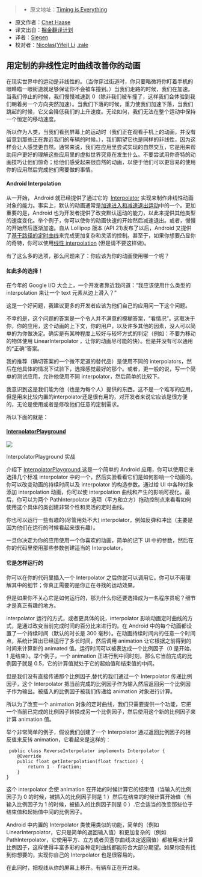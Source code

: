 > * 原文地址：[Timing is Everything](https://medium.com/google-developers/timing-is-everything-8218b8df5485#.tlp6t4pxv)
* 原文作者：[Chet Haase](https://medium.com/@chethaase)
* 译文出自：[掘金翻译计划](https://github.com/xitu/gold-miner)
* 译者：[Siegen](https://github.com/siegeout)
* 校对者：[Nicolas(Yifei) Li](https://github.com/yifili09) ,[zale](https://github.com/zhangliukun)

## 用定制的非线性定时曲线改善你的动画


在现实世界中的运动是非线性的。（当你穿过街道时，你只要略微将你盯着手机的眼睛瞄一眼街道就足够保证你不会被车撞到。）当我们走路的时候，我们在加速。当我们停止的时候，我们慢慢减速到 0（除非我们被车撞了，这样我们会体验到我们朝着另一个方向突然加速）。当我们下落的时候，重力使我们加速下落，当我们跳起的时候，它又会降低我们的上升速度。无论如何，我们无法在整个运动中保持一个恒定的移动速度。



所以作为人类，当我们看到屏幕上的运动时（我们正在观看手机上的动画，并没有留意到那些正在靠近我们的车辆的时候。），我们期望它也是同样的非线性，因为这样会让人感觉更自然。通常来说，我们在应用里尝试实现的自然交互，它是用来帮助用户更好的理解这些应用里的虚拟世界究竟在发生什么。不要尝试用你奇特的动画技巧让他们惊奇；给他们感受起来很自然的动画，以便于他们可以更容易的使用你的应用然后完成他们需要做的事情。

#### Android Interpolation



从一开始， Android 就已经提供了通过它的  [Interpolator](https://developer.android.com/reference/android/view/animation/Interpolator.html)  实现来制作非线性动画对象的能力。事实上，默认的动画通常是[加速进入和减速退出运动](https://developer.android.com/reference/android/view/animation/AccelerateDecelerateInterpolator.html)中的一个。更加重要的是，Android 也为开发者提供了改变默认运动的能力，以此来提供其他类型的速度变化。举个例子，你可以使你的动画快速的开始然后减速退出。或者，慢慢的开始然后逐渐加速。自从  Lollipop 版本 (API 21)发布了以后，Android 又提供了[基于路径的定时曲线](https://developer.android.com/reference/android/view/animation/PathInterpolator.html)来完成更加复杂和灵活的控制。甚至于，如果你想要凸显你的奇特，你可以使用[线性 interpolation](https://developer.android.com/reference/android/view/animation/LinearInterpolator.html) (但是请不要这样做)。




有了这么多的选项，那么问题来了：你应该为你的动画使用哪一个呢？


#### 如此多的选择！



在今年的 Google I/O 大会上，一个开发者靠近我问道：“我应该使用什么类型的 interpolation 来让一个 text 元素从边上滑入？”


这是一个好问题，我建议更多的开发者应该为他们自己的应用问一下这个问题。



不幸的是，这个问题的答案是一个令人并不满意的模糊答案，“看情况”。这取决于你，你的应用，这个动画的上下文，你的用户，以及许多其他的因素，没人可以简单的为你做决定。确实是有某种程度上较好与较坏方式的判定（例如：不要为移动的物体使用 LinearInterpolator ，让你的动画尽可能的快）。但是并没有可以通用的“正确”答案。


我的推荐（确切答案的一个微不足道的替代品）是使用不同的 interpolators，然后在他具体的情况下试验下，选择感觉最好的那个。或者，更一般的说，写一个简单的测试应用，允许他使用不同 interpolator，然后简单的比较下。



我意识到这是我们能为他（也是为每个人）提供的东西。这不是一个难写的应用，但是用来比较内置的interpolator还是很有用的，对开发者来说它应该是很方便的，无论是使用或者是修改他们任意的定制需求。



所以下面的就是：

#### [InterpolatorPlayground](https://github.com/google/android-ui-toolkit-demos/tree/master/Animations/InterpolatorPlayground)






![](http://ac-Myg6wSTV.clouddn.com/a821863d8a772e1050f8.png)




InterpolatorPlayground 实战


介绍下 [InterpolatorPlayground](https://github.com/google/android-ui-toolkit-demos/tree/master/Animations/InterpolatorPlayground),这是一个简单的 Android 应用，你可以使用它来选择几个标准 interpolator 中的一个，然后实验看看它们是如何影响一个动画的。你可以改变动画的持续时间以及 interpolator 的构造参数。通过给 UI 中各种对象添加 interpolation 动画，你可以使 interpolation 曲线和产生的影响可视化。最后，你可以为两个 PathInterpolator 选项（平方和立方）拖动控制点来看看如何使用这个具体的类创建非常个性和灵活的定时曲线。



你也可以运行一些有趣的(尽管用处不大) interpolator，例如反弹和冲出（主要是因为他们在运行的时候看起来很有趣）。



一旦你决定为你的应用使用一个你喜欢的动画，简单的记下 UI 中的参数，然后在你的代码里使用那些参数创建适当的 Interpolator。


#### 它是怎样运行的

你可以在你的代码里插入一个 Interpolator 之后你就可以调用它。你可以不用理解其中的细节；你真正需要的是你正在寻找的运动效果。


但是如果你不关心它是如何运行的，那为什么你还要选择成为一名程序员呢？细节才是真正有趣的地方。


interpolator 运行的方式，或者更具体的说，interpolator 影响动画定时曲线的方式，是通过改变当前完成时间的百分比来进行的。在 Android 中的每个动画都设置了一个持续时间（默认的时长是 300 毫秒）。在动画持续时间内的任意一个时间点，系统计算出已经运行了多长时间，然后调用 animation 让它根据之前得到的时间来计算新的 animated 值。运行时间可以被表达成一个比例因子（0 是开始，1 是结束）。举个例子，一个 animation 正进行到中间时刻，那么它当前完成的比例因子就是  0.5，它的计算值就处于它的起始值和结束值的中间。



但是我们没有直接传递那个比例因子,替代的我们通过一个 Interpolator 传递比例因子，这个 Interpolator 把当前完成的比例因子作为输入然后返回另一个比例因子作为输出。被插入的比例因子被我们传递给 animation 对象进行计算。


所以为了改变一个 animation 对象的定时曲线，我们只需要提供一个功能，它把一个当前已完成的比例因子转换成另一个比例因子，然后使用这个新的比例因子来计算  animation 值。


举个非常简单的例子，假设我们创建了一个 Interpolator 通过返回比例因子的相反值来反转 animation，它看起来是这样的：

     public class ReverseInterpolator implements Interpolator {
        @Override 
        public float getInterpolation(float fraction) {
            return 1 - fraction;
        }
    }



这个 interpolator 会使 animation 在开始的时候计算它的结束值（当输入的比例因子为 0 的时候，被插入的比例因子则是 1 ）然后在结束的时候计算开始值（当输入比例因子为 1 的时候，被插入的比例因子则是 0 ）.它会适当的改变那些位于结束值和起始值中间的比例因子。



Android 中内置的 Interpolator 类使用类似的功能，简单的（例如 LinearInterpolator，它只是简单的返回输入值）和更加复杂的（例如 PathInterpolator，它使用平方、立方或者贝塞尔曲线决定返回值）都被用来计算比例因子，这样使得丰富多彩的各种定时曲线都能符合大部分期望。如果你没有找到你想要的，实现你自己的 Interpolator 也是很容易的。



在此同时，把视线从你的屏幕上移开。有辆车正在开过来。


